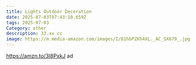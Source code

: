 ```yaml
---
title: Lights Outdoor Decoration
date: 2025-07-03T07:43:10.659Z
tags: 2025-07-03
Category: other
description: 33.xx cc
image: https://m.media-amazon.com/images/I/81hbPZKh4XL._AC_SX679_.jpg
---
```

https://amzn.to/3I8PxkJ ad